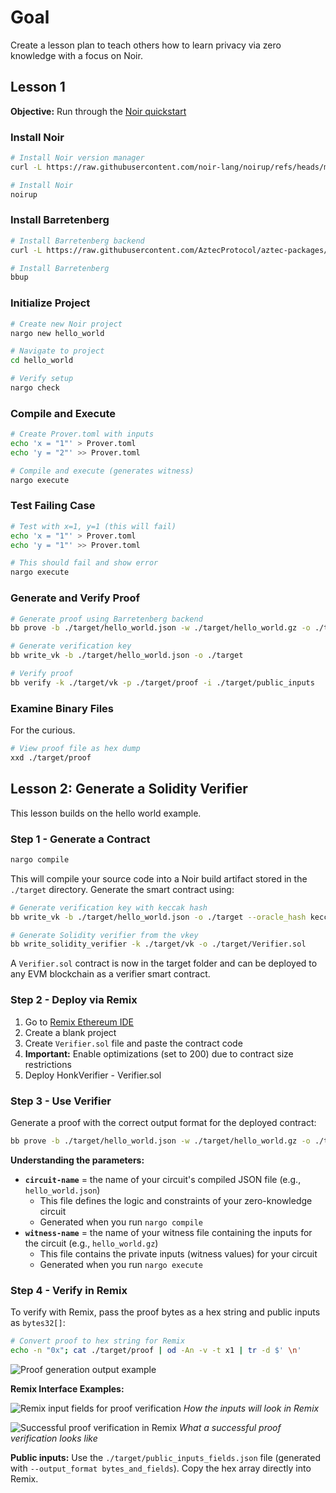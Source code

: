# Goal

Create a lesson plan to teach others how to learn privacy via zero knowledge with a focus on Noir.

## Lesson 1

**Objective:** Run through the [Noir quickstart](https://noir-lang.org/docs/getting_started/quick_start)

### Install Noir

```bash
# Install Noir version manager
curl -L https://raw.githubusercontent.com/noir-lang/noirup/refs/heads/main/install | bash

# Install Noir
noirup
```

### Install Barretenberg

```bash
# Install Barretenberg backend
curl -L https://raw.githubusercontent.com/AztecProtocol/aztec-packages/refs/heads/master/barretenberg/bbup/install | bash

# Install Barretenberg
bbup
```

### Initialize Project

```bash
# Create new Noir project
nargo new hello_world

# Navigate to project
cd hello_world

# Verify setup
nargo check
```

### Compile and Execute

```bash
# Create Prover.toml with inputs
echo 'x = "1"' > Prover.toml
echo 'y = "2"' >> Prover.toml

# Compile and execute (generates witness)
nargo execute
```

### Test Failing Case

```bash
# Test with x=1, y=1 (this will fail)
echo 'x = "1"' > Prover.toml
echo 'y = "1"' >> Prover.toml

# This should fail and show error
nargo execute
```

### Generate and Verify Proof

```bash
# Generate proof using Barretenberg backend
bb prove -b ./target/hello_world.json -w ./target/hello_world.gz -o ./target

# Generate verification key
bb write_vk -b ./target/hello_world.json -o ./target

# Verify proof
bb verify -k ./target/vk -p ./target/proof -i ./target/public_inputs
```

### Examine Binary Files

For the curious.

```bash
# View proof file as hex dump
xxd ./target/proof
```

## Lesson 2: Generate a Solidity Verifier

This lesson builds on the hello world example.

### Step 1 - Generate a Contract

```bash
nargo compile
```

This will compile your source code into a Noir build artifact stored in the `./target` directory. Generate the smart contract using:

```bash
# Generate verification key with keccak hash
bb write_vk -b ./target/hello_world.json -o ./target --oracle_hash keccak

# Generate Solidity verifier from the vkey
bb write_solidity_verifier -k ./target/vk -o ./target/Verifier.sol
```

A `Verifier.sol` contract is now in the target folder and can be deployed to any EVM blockchain as a verifier smart contract.

### Step 2 - Deploy via Remix

1. Go to [Remix Ethereum IDE](https://remix.ethereum.org/)
2. Create a blank project
3. Create `Verifier.sol` file and paste the contract code
4. **Important:** Enable optimizations (set to 200) due to contract size restrictions
5. Deploy HonkVerifier - Verifier.sol

### Step 3 - Use Verifier

Generate a proof with the correct output format for the deployed contract:

```bash
bb prove -b ./target/hello_world.json -w ./target/hello_world.gz -o ./target --oracle_hash keccak --output_format bytes_and_fields
```

**Understanding the parameters:**

- **`circuit-name`** = the name of your circuit's compiled JSON file (e.g., `hello_world.json`)
  - This file defines the logic and constraints of your zero-knowledge circuit
  - Generated when you run `nargo compile`
- **`witness-name`** = the name of your witness file containing the inputs for the circuit (e.g., `hello_world.gz`)
  - This file contains the private inputs (witness values) for your circuit
  - Generated when you run `nargo execute`

### Step 4 - Verify in Remix

To verify with Remix, pass the proof bytes as a hex string and public inputs as `bytes32[]`:

```bash
# Convert proof to hex string for Remix
echo -n "0x"; cat ./target/proof | od -An -v -t x1 | tr -d $' \n'
```

![Proof generation output example](./proofsample.png)

**Remix Interface Examples:**

![Remix input fields for proof verification](./remixinput.png)
_How the inputs will look in Remix_

![Successful proof verification in Remix](./remixoutput.png)
_What a successful proof verification looks like_

**Public inputs:** Use the `./target/public_inputs_fields.json` file (generated with `--output_format bytes_and_fields`). Copy the hex array directly into Remix.
